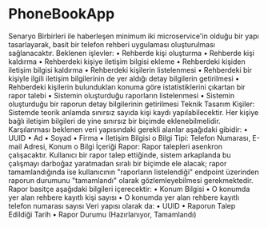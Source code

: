 # PhoneBookApp
Senaryo
Birbirleri ile haberleşen minimum iki microservice'in olduğu bir yapı tasarlayarak, basit 
bir telefon rehberi uygulaması oluşturulması sağlanacaktır.
Beklenen işlevler:
• Rehberde kişi oluşturma
• Rehberde kişi kaldırma
• Rehberdeki kişiye iletişim bilgisi ekleme
• Rehberdeki kişiden iletişim bilgisi kaldırma
• Rehberdeki kişilerin listelenmesi
• Rehberdeki bir kişiyle ilgili iletişim bilgilerinin de yer aldığı detay bilgilerin 
getirilmesi
• Rehberdeki kişilerin bulundukları konuma göre istatistiklerini çıkartan bir rapor 
talebi
• Sistemin oluşturduğu raporların listelenmesi
• Sistemin oluşturduğu bir raporun detay bilgilerinin getirilmesi
Teknik Tasarım
Kişiler: Sistemde teorik anlamda sınırsız sayıda kişi kaydı yapılabilecektir. Her kişiye 
bağlı iletişim bilgileri de yine sınırsız bir biçimde eklenebilmelidir.
Karşılanması beklenen veri yapısındaki gerekli alanlar aşağıdaki gibidir:
• UUID
• Ad
• Soyad
• Firma
• İletişim Bilgisi
o Bilgi Tipi: Telefon Numarası, E-mail Adresi, Konum
o Bilgi İçeriği
Rapor: Rapor talepleri asenkron çalışacaktır. Kullanıcı bir rapor talep ettiğinde, sistem 
arkaplanda bu çalışmayı darboğaz yaratmadan sıralı bir biçimde ele alacak; rapor 
tamamlandığında ise kullanıcının "raporların listelendiği" endpoint üzerinden raporun 
durumunu "tamamlandı" olarak gözlemleyebilmesi gerekmektedir.
Rapor basitçe aşağıdaki bilgileri içerecektir:
• Konum Bilgisi
• O konumda yer alan rehbere kayıtlı kişi sayısı
• O konumda yer alan rehbere kayıtlı telefon numarası sayısı
Veri yapısı olarak da:
• UUID
• Raporun Talep Edildiği Tarih
• Rapor Durumu (Hazırlanıyor, Tamamlandı)
